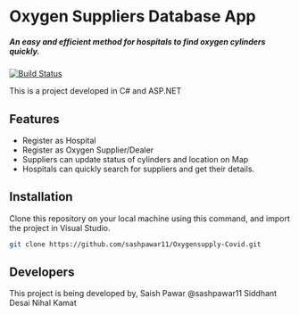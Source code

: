 # Oxygen Suppliers Database App 
##### An easy and efficient method for hospitals to find oxygen cylinders quickly.

[![Build Status](https://travis-ci.org/joemccann/dillinger.svg?branch=master)](https://travis-ci.org/joemccann/dillinger)

This is a project developed in C# and ASP.NET

## Features

- Register as Hospital
- Register as Oxygen Supplier/Dealer
- Suppliers can update status of cylinders and location on Map
- Hospitals can quickly search for suppliers and get their details.

## Installation

Clone this repository on your local machine using this command, and import the project in Visual Studio.

```sh
git clone https://github.com/sashpawar11/Oxygensupply-Covid.git
```


## Developers

This project is being developed by,
Saish Pawar @sashpawar11
Siddhant Desai
Nihal Kamat



